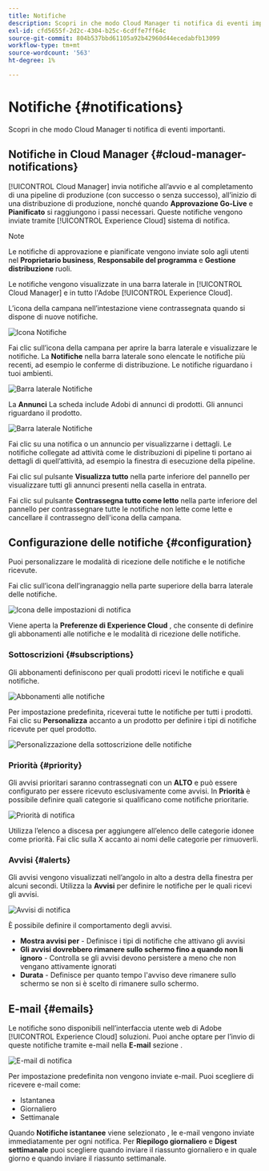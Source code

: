 ```yaml
---
title: Notifiche
description: Scopri in che modo Cloud Manager ti notifica di eventi importanti.
exl-id: cfd5655f-2d2c-4304-b25c-6cdffe7ff64c
source-git-commit: 804b537bbd61105a92b42960d44ecedabfb13099
workflow-type: tm+mt
source-wordcount: '563'
ht-degree: 1%

---
```



# Notifiche {#notifications}

Scopri in che modo Cloud Manager ti notifica di eventi importanti.

## Notifiche in Cloud Manager {#cloud-manager-notifications}

[!UICONTROL Cloud Manager] invia notifiche all’avvio e al completamento di una pipeline di produzione (con successo o senza successo), all’inizio di una distribuzione di produzione, nonché quando **Approvazione Go-Live** e **Pianificato** si raggiungono i passi necessari. Queste notifiche vengono inviate tramite [!UICONTROL Experience Cloud] sistema di notifica.

>[!NOTE]
>
>Le notifiche di approvazione e pianificate vengono inviate solo agli utenti nel **Proprietario business**, **Responsabile del programma** e **Gestione distribuzione** ruoli.

Le notifiche vengono visualizzate in una barra laterale in [!UICONTROL Cloud Manager] e in tutto l&#39;Adobe [!UICONTROL Experience Cloud].

L’icona della campana nell’intestazione viene contrassegnata quando si dispone di nuove notifiche.

![Icona Notifiche](/help/assets/notifications-bell-badged.png)

Fai clic sull’icona della campana per aprire la barra laterale e visualizzare le notifiche. La **Notifiche** nella barra laterale sono elencate le notifiche più recenti, ad esempio le conferme di distribuzione. Le notifiche riguardano i tuoi ambienti.

![Barra laterale Notifiche](/help/assets/notifications-activities.png)

La **Annunci** La scheda include Adobi di annunci di prodotti. Gli annunci riguardano il prodotto.

![Barra laterale Notifiche](/help/assets/notificaitons-announcements.png)

Fai clic su una notifica o un annuncio per visualizzarne i dettagli. Le notifiche collegate ad attività come le distribuzioni di pipeline ti portano ai dettagli di quell’attività, ad esempio la finestra di esecuzione della pipeline.

Fai clic sul pulsante **Visualizza tutto** nella parte inferiore del pannello per visualizzare tutti gli annunci presenti nella casella in entrata.

Fai clic sul pulsante **Contrassegna tutto come letto** nella parte inferiore del pannello per contrassegnare tutte le notifiche non lette come lette e cancellare il contrassegno dell&#39;icona della campana.

## Configurazione delle notifiche {#configuration}

Puoi personalizzare le modalità di ricezione delle notifiche e le notifiche ricevute.

Fai clic sull’icona dell’ingranaggio nella parte superiore della barra laterale delle notifiche.

![Icona delle impostazioni di notifica](/help/assets/notifications-configuration.png)

Viene aperta la **Preferenze di Experience Cloud** , che consente di definire gli abbonamenti alle notifiche e le modalità di ricezione delle notifiche.

### Sottoscrizioni {#subscriptions}

Gli abbonamenti definiscono per quali prodotti ricevi le notifiche e quali notifiche.

![Abbonamenti alle notifiche](/help/assets/notifications-subscriptions.png)

Per impostazione predefinita, riceverai tutte le notifiche per tutti i prodotti. Fai clic su **Personalizza** accanto a un prodotto per definire i tipi di notifiche ricevute per quel prodotto.

![Personalizzazione della sottoscrizione delle notifiche](/help/assets/notifications-subscriptions-customize.png)

### Priorità {#priority}

Gli avvisi prioritari saranno contrassegnati con un **ALTO** e può essere configurato per essere ricevuto esclusivamente come avvisi. In **Priorità** è possibile definire quali categorie si qualificano come notifiche prioritarie.

![Priorità di notifica](/help/assets/notifications-priority.png)

Utilizza l’elenco a discesa per aggiungere all’elenco delle categorie idonee come priorità. Fai clic sulla X accanto ai nomi delle categorie per rimuoverli.

### Avvisi {#alerts}

Gli avvisi vengono visualizzati nell’angolo in alto a destra della finestra per alcuni secondi. Utilizza la **Avvisi** per definire le notifiche per le quali ricevi gli avvisi.

![Avvisi di notifica](/help/assets/notifications-alerts.png)

È possibile definire il comportamento degli avvisi.

* **Mostra avvisi per** - Definisce i tipi di notifiche che attivano gli avvisi
* **Gli avvisi dovrebbero rimanere sullo schermo fino a quando non li ignoro** - Controlla se gli avvisi devono persistere a meno che non vengano attivamente ignorati
* **Durata** - Definisce per quanto tempo l&#39;avviso deve rimanere sullo schermo se non si è scelto di rimanere sullo schermo.

## E-mail {#emails}

Le notifiche sono disponibili nell’interfaccia utente web di Adobe [!UICONTROL Experience Cloud] soluzioni. Puoi anche optare per l’invio di queste notifiche tramite e-mail nella **E-mail** sezione .

![E-mail di notifica](/help/assets/notifications-emails.png)

Per impostazione predefinita non vengono inviate e-mail. Puoi scegliere di ricevere e-mail come:

* Istantanea
* Giornaliero
* Settimanale

Quando **Notifiche istantanee** viene selezionato , le e-mail vengono inviate immediatamente per ogni notifica. Per **Riepilogo giornaliero** e **Digest settimanale** puoi scegliere quando inviare il riassunto giornaliero e in quale giorno e quando inviare il riassunto settimanale.
